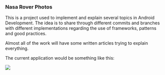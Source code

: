 ### Nasa Rover Photos

This is a project used to implement and explain several topics in Android Development. The idea is to share through different commits and branches with different implementations regarding the use of frameworks, patterns and good practices.

Almost all of the work will have some written articles trying to explain everything.

The current application would be something like this:

![](imgs/nasa_rover_overview.gif)